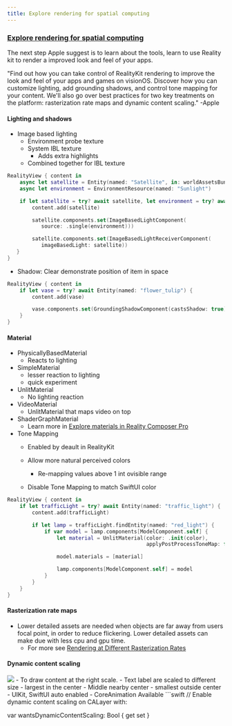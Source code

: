 ```yaml
---
title: Explore rendering for spatial computing
---
```


### [Explore rendering for spatial computing](https://developer.apple.com/videos/play/wwdc2023/10095/)

The next step Apple suggest is to learn about the tools, learn to use Reality kit to render a  improved look and feel of your apps. 

"Find out how you can take control of RealityKit rendering to improve the look and feel of your apps and games on visionOS. Discover how you can customize lighting, add grounding shadows, and control tone mapping for your content. We'll also go over best practices for two key treatments on the platform: rasterization rate maps and dynamic content scaling." -Apple

#### Lighting and shadows
- Image based lighting
    - Environment probe texture
    - System IBL texture
        - Adds extra highlights
    - Combined together for IBL texture

```swift 
RealityView { content in
    async let satellite = Entity(named: "Satellite", in: worldAssetsBundle)
    async let environment = EnvironmentResource(named: "Sunlight")

    if let satellite = try? await satellite, let environment = try? await environment {
        content.add(satellite)

        satellite.components.set(ImageBasedLightComponent(
           source: .single(environment)))

        satellite.components.set(ImageBasedLightReceiverComponent(
           imageBasedLight: satellite))
   }
}
```
- Shadow: Clear demonstrate position of item in space

```swift
RealityView { content in
    if let vase = try? await Entity(named: "flower_tulip") {
        content.add(vase)

        vase.components.set(GroundingShadowComponent(castsShadow: true))
    }
} 
```

#### Material
- PhysicallyBasedMaterial 
    - Reacts to lighting 
- SimpleMaterial
    - lesser reaction to lighting
    - quick experiment
- UnlitMaterial
    - No lighting reaction
- VideoMaterial
    - UnlitMaterial that maps video on top
- ShaderGraphMaterial
    - Learn more in [Explore materials in Reality Composer Pro](https://developer.apple.com/videos/play/wwdc2023/10202) 
- Tone Mapping
    - Enabled by deault in RealityKit
    - Allow more natural perceived colors
        - Re-mapping values above 1 int ovisible range
        
    - Disable Tone Mapping to match SwiftUI color
```swift
RealityView { content in
    if let trafficLight = try? await Entity(named: "traffic_light") {
        content.add(trafficLight)

        if let lamp = trafficLight.findEntity(named: "red_light") {
            if var model = lamp.components[ModelComponent.self] {
                let material = UnlitMaterial(color: .init(color), 
                                             applyPostProcessToneMap: false)

                model.materials = [material]

                lamp.components[ModelComponent.self] = model
            }
        }
    }
}
```

#### Rasterization rate maps
- Lower detailed assets are needed when objects are far away from users focal point, in order to reduce flickering. Lower detailed assets can make due with less cpu and gpu time.
    - For more see [Rendering at Different Rasterization Rates](https://developer.apple.com/documentation/metal/render_passes/rendering_at_different_rasterization_rates)



#### Dynamic content scaling
<img src="/assets/RasterizationRateMaps.jpg"/>
- To draw content at the right scale. 
    - Text label are scaled to different size
        - largest in the center
        - Middle nearby center
        - smallest outside center
- UIKit, SwiftUI auto enabled
- CoreAnimation Available
```swift
// Enable dynamic content scaling on CALayer with:

var wantsDynamicContentScaling: Bool { get set }
```
